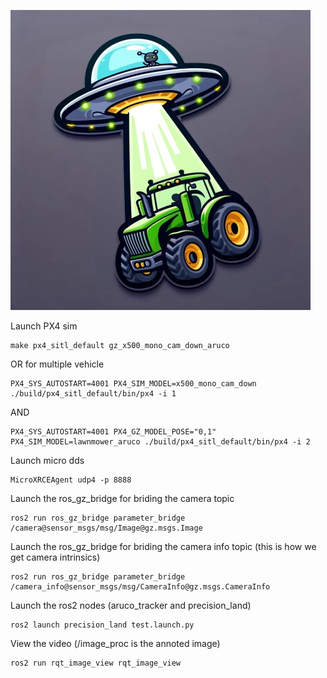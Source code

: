 ![](logo.jpeg)

Launch PX4 sim
```
make px4_sitl_default gz_x500_mono_cam_down_aruco
```
OR for multiple vehicle
```
PX4_SYS_AUTOSTART=4001 PX4_SIM_MODEL=x500_mono_cam_down ./build/px4_sitl_default/bin/px4 -i 1

```
AND
```
PX4_SYS_AUTOSTART=4001 PX4_GZ_MODEL_POSE="0,1" PX4_SIM_MODEL=lawnmower_aruco ./build/px4_sitl_default/bin/px4 -i 2

```

Launch micro dds
```
MicroXRCEAgent udp4 -p 8888
```

Launch the ros_gz_bridge for briding the camera topic
```
ros2 run ros_gz_bridge parameter_bridge /camera@sensor_msgs/msg/Image@gz.msgs.Image
```

Launch the ros_gz_bridge for briding the camera info topic (this is how we get camera intrinsics)
```
ros2 run ros_gz_bridge parameter_bridge /camera_info@sensor_msgs/msg/CameraInfo@gz.msgs.CameraInfo
```

Launch the ros2 nodes (aruco_tracker and precision_land)
```
ros2 launch precision_land test.launch.py
```

View the video (/image_proc is the annoted image)
```
ros2 run rqt_image_view rqt_image_view
```